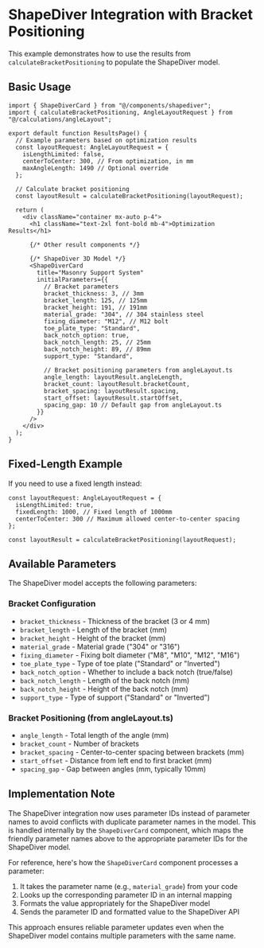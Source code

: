 # ShapeDiver Integration with Bracket Positioning

This example demonstrates how to use the results from `calculateBracketPositioning` to populate the ShapeDiver model.

## Basic Usage

```tsx
import { ShapeDiverCard } from "@/components/shapediver";
import { calculateBracketPositioning, AngleLayoutRequest } from "@/calculations/angleLayout";

export default function ResultsPage() {
  // Example parameters based on optimization results
  const layoutRequest: AngleLayoutRequest = {
    isLengthLimited: false,
    centerToCenter: 300, // From optimization, in mm
    maxAngleLength: 1490 // Optional override
  };

  // Calculate bracket positioning
  const layoutResult = calculateBracketPositioning(layoutRequest);

  return (
    <div className="container mx-auto p-4">
      <h1 className="text-2xl font-bold mb-4">Optimization Results</h1>
      
      {/* Other result components */}
      
      {/* ShapeDiver 3D Model */}
      <ShapeDiverCard 
        title="Masonry Support System"
        initialParameters={{
          // Bracket parameters
          bracket_thickness: 3, // 3mm
          bracket_length: 125, // 125mm
          bracket_height: 191, // 191mm
          material_grade: "304", // 304 stainless steel
          fixing_diameter: "M12", // M12 bolt
          toe_plate_type: "Standard",
          back_notch_option: true,
          back_notch_length: 25, // 25mm
          back_notch_height: 89, // 89mm
          support_type: "Standard",
          
          // Bracket positioning parameters from angleLayout.ts
          angle_length: layoutResult.angleLength,
          bracket_count: layoutResult.bracketCount,
          bracket_spacing: layoutResult.spacing,
          start_offset: layoutResult.startOffset,
          spacing_gap: 10 // Default gap from angleLayout.ts
        }}
      />
    </div>
  );
}
```

## Fixed-Length Example

If you need to use a fixed length instead:

```tsx
const layoutRequest: AngleLayoutRequest = {
  isLengthLimited: true,
  fixedLength: 1000, // Fixed length of 1000mm
  centerToCenter: 300 // Maximum allowed center-to-center spacing
};

const layoutResult = calculateBracketPositioning(layoutRequest);
```

## Available Parameters

The ShapeDiver model accepts the following parameters:

### Bracket Configuration
- `bracket_thickness` - Thickness of the bracket (3 or 4 mm)
- `bracket_length` - Length of the bracket (mm)
- `bracket_height` - Height of the bracket (mm)
- `material_grade` - Material grade ("304" or "316")
- `fixing_diameter` - Fixing bolt diameter ("M8", "M10", "M12", "M16")
- `toe_plate_type` - Type of toe plate ("Standard" or "Inverted")
- `back_notch_option` - Whether to include a back notch (true/false)
- `back_notch_length` - Length of the back notch (mm)
- `back_notch_height` - Height of the back notch (mm)
- `support_type` - Type of support ("Standard" or "Inverted")

### Bracket Positioning (from angleLayout.ts)
- `angle_length` - Total length of the angle (mm)
- `bracket_count` - Number of brackets
- `bracket_spacing` - Center-to-center spacing between brackets (mm)
- `start_offset` - Distance from left end to first bracket (mm)
- `spacing_gap` - Gap between angles (mm, typically 10mm)

## Implementation Note

The ShapeDiver integration now uses parameter IDs instead of parameter names to avoid conflicts with duplicate parameter names in the model. This is handled internally by the `ShapeDiverCard` component, which maps the friendly parameter names above to the appropriate parameter IDs for the ShapeDiver model.

For reference, here's how the `ShapeDiverCard` component processes a parameter:

1. It takes the parameter name (e.g., `material_grade`) from your code
2. Looks up the corresponding parameter ID in an internal mapping
3. Formats the value appropriately for the ShapeDiver model
4. Sends the parameter ID and formatted value to the ShapeDiver API

This approach ensures reliable parameter updates even when the ShapeDiver model contains multiple parameters with the same name. 